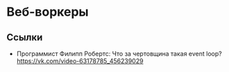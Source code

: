 # Веб-воркеры

## Ссылки
- Программист Филипп Робертс: Что за чертовщина такая event loop?
https://vk.com/video-63178785_456239029